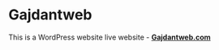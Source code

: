 # Gajdantweb
This is a WordPress website
live website - **[Gajdantweb.com](https://gajdantweb.com)**
